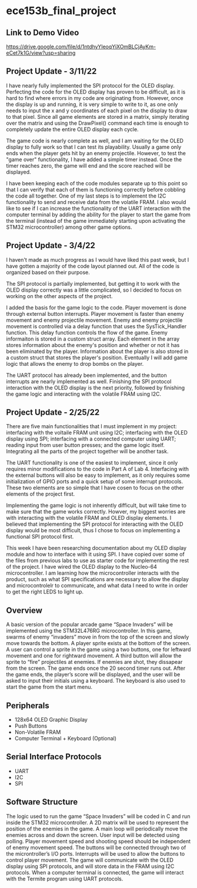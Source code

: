# ece153b_final_project

Link to Demo Video
------------------
https://drive.google.com/file/d/1ntdhyYIeoqYiXOmBLCjAyKm-eCet7k1G/view?usp=sharing

Project Update - 3/11/22
------------------------

I have nearly fully implemented the SPI protocol for the OLED display. Perfecting the code for the OLED display has proven to be difficult, as it is hard to find where errors in my code are originating from. However, once the display is up and running, it is very simple to write to it, as one only needs to input the x and y coordinates of each pixel on the display to draw to that pixel. Since all game elements are stored in a matrix, simply iterating over the matrix and using the DrawPixel() command each time is enough to completely update the entire OLED display each cycle.

The game code is nearly complete as well, and I am waiting for the OLED display to fully work so that I can test its playability. Usually a game only ends when the player gets hit by an enemy projectile. However, to test the "game over" functionality, I have added a simple timer instead. Once the timer reaches zero, the game will end and the score reached will be displayed.

I have been keeping each of the code modules separate up to this point so that I can verify that each of them is functioning correctly before cobbling the code all together. One of my last steps is to implement the I2C functionality to send and receive data from the volatile FRAM. I also would like to see if I can increase the functionality of the UART interaction with the computer terminal by adding the ability for the player to start the game from the terminal (instead of the game immediately starting upon activating the STM32 microcontroller) among other game options.

Project Update - 3/4/22
------------------------

I haven't made as much progress as I would have liked this past week, but I have gotten a majority of the code layout planned out. All of the code is organized based on their purpose.

The SPI protocol is partially implemented, but getting it to work with the OLED display correctly was a little complicated, so I decided to focus on working on the other aspects of the project.

I added the basis for the game logic to the code. Player movement is done through external button interrupts. Player movement is faster than enemy movement and enemy projectile movement. Enemy and enemy projectile movement is controlled via a delay function that uses the SysTick_Handler function. This delay function controls the flow of the game. Enemy informaiton is stored in a custom struct array. Each element in the array stores information about the enemy's position and whether or not it has been eliminated by the player. Information about the player is also stored in a custom struct that stores the player's position. Eventually I will add game logic that allows the enemy to drop bombs on the player.

The UART protocol has already been implemented, and the button interrupts are nearly implemented as well. Finishing the SPI protocol interaction with the OLED display is the next priority, followed by finishing the game logic and interacting with the volatile FRAM using I2C.

Project Update - 2/25/22
------------------------

There are five main functionalities that I must implement in my project: interfacing with the voltaile FRAM unit using I2C; interfacing with the OLED display using SPI; interfacing with a connected computer using UART; reading input from user button presses; and the game logic itself. Integrating all the parts of the project together will be another task.

The UART functionality is one of the easiest to implement, since it only requires minor modifications to the code in Part A of Lab 4. Interfacing with the external buttons will also be easy to implement, as it only requires some initialization of GPIO ports and a quick setup of some interrupt protocols. These two elements are so simple that I have cosen to focus on the other elements of the project first.

Implementing the game logic is not inherently difficult, but will take time to make sure that the game works correctly. Howver, my biggest worries are with interacting with the volatile FRAM and OLED display elements. I believed that implementing the SPI protocol for interacting with the OLED display would be most difficult, thus I chose to focus on implementing a functional SPI protocol first.

This week I have been researching documentation about my OLED display module and how to interface with it using SPI. I have copied over some of the files from previous labs to use as starter code for implementing the rest of the project. I have wired the OLED display to the Nucleo-64 microcontroller. I am learning how the microcontroller interacts with the product, such as what SPI specifications are necessary to allow the display and microcontrolelr to communicate, and what data I need to write in order to get the right LEDS to light up.

Overview
--------
A basic version of the popular arcade game “Space Invaders” will be implemented using the STM32L476RG microcontroller. In this game, swarms of enemy “invaders” move in from the top of the screen and slowly move towards the bottom. A player sprite exists at the bottom of the screen. A user can control a sprite in the game using a two buttons, one for leftward movement and one for rightward movement. A third button will allow the sprite to “fire” projectiles at enemies. If enemies are shot, they dissapear from the screen. The game ends once the 20 second timer runs out. After the game ends, the player’s score will be displayed, and the user will be asked to input their initials using a keyboard. The keyboard is also used to start the game from the start menu.

Peripherals
-----------
- 128x64 OLED Graphic Display
- Push Buttons
- Non-Volatile FRAM
- Computer Terminal + Keyboard (Optional)

Serial Interface Protocols
--------------------------
- UART
- I2C
- SPI

Software Structure
------------------
The logic used to run the game “Space Invaders” will be coded in C and run inside the STM32 microcontroller. A 2D matrix will be used to represent the position of the enemies in the game. A main loop will periodically move the enemies across and down the screen. User input will be detected using polling. Player movement speed and shooting speed should be independent of enemy movement speed. The buttons will be connected through two of the microntroller’s I/O ports. Interrupts will be used to allow the buttons to control player movement. The game will communicate with the OLED display using SPI protocols, and will store data in the FRAM using I2C protocols. When a computer terminal is connected, the game will interact with the Termite program using UART protocols.
